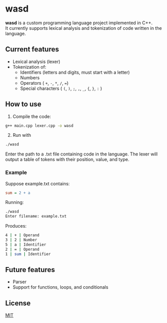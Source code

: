 # wasd

**wasd** is a custom programming language project implemented in C++.  
It currently supports lexical analysis and tokenization of code written in the language.
## Current features

- Lexical analysis (lexer)
- Tokenization of:
  - Identifiers (letters and digits, must start with a letter)
  - Numbers
  - Operators ( `+`, `-`, `*`, `/`, `=`)
  - Special characters ( `(`, `)`, `;`, `,`, `_`, `{`, `}`, `:` )

## How to use

1. Compile the code:

```bash
g++ main.cpp lexer.cpp -o wasd
```
2. Run with
```bash
./wasd  
```
Enter the path to a .txt file containing code in the language.
The lexer will output a table of tokens with their position, value, and type.

### Example
Suppose example.txt contains:
```ini
sum = 2 + a
```

Running:
```bash
./wasd
Enter filename: example.txt
```
Produces:
```bash
4 | + | Operand
3 | 2 | Number
5 | a | Identifier
2 | = | Operand
1 | sum | Identifier
```
## Future features
- Parser
- Support for functions, loops, and conditionals

## License

[MIT](./LICENSE)
